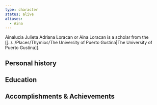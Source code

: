 ```yaml
---
type: character
status: alive
aliases:
  - Aina
---
```

Ainalucia Julieta Adriana Loracan or Aina Loracan is a scholar from the [[../../Places/Thymios/The University of Puerto Gustina|The University of Puerto Gustina]].

## Personal history


## Education


## Accomplishments & Achievements

